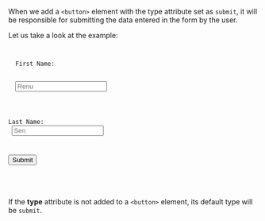 When we add a `<button>` element
with the type attribute set as `submit`,
it will be responsible for submitting
the data entered in the form by the user.

Let us take a look at the example:
<codeblock language="html" type="lesson">
<code>
<form id="form">
  <label>First Name:</label>
  <br>
  <input placeholder="Renu" />
  <br>

  <label>Last Name:</label>
  <br>
  <input placeholder="Sen" />
  <br>

  <button type="submit">Submit</button>
</form>
</code>
</codeblock>

If the **type** attribute is not added
to a `<button>` element,
its default type will be `submit`.
